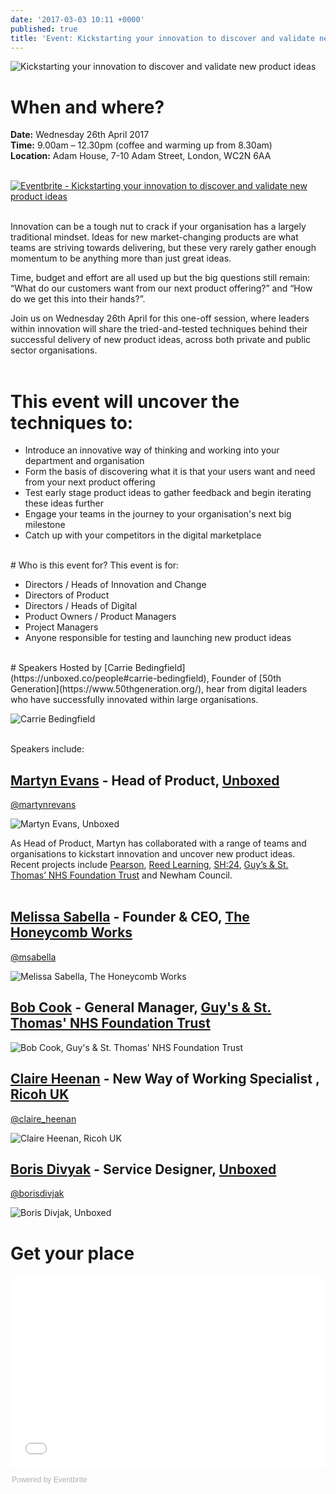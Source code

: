 ```yaml
---
date: '2017-03-03 10:11 +0000'
published: true
title: 'Event: Kickstarting your innovation to discover and validate new product ideas'
---
```

![Kickstarting your innovation to discover and validate new product ideas](http://i1291.photobucket.com/albums/b548/grammccram/Kickstarting%20your%20innovation%20to%20discover%20and%20validate%20new%20product%20ideas1_zpsemc0jvhr.png)

# When and where?
<b>Date:</b> Wednesday 26th April 2017<br/>
<b>Time:</b> 9.00am – 12.30pm (coffee and warming up from 8.30am)<br/>
<b>Location:</b> Adam House, 7-10 Adam Street, London, WC2N 6AA<br/>
<br/>

<a href="https://www.eventbrite.co.uk/e/kickstarting-your-innovation-to-discover-and-validate-new-product-ideas-tickets-32328835417?ref=ebtn" target="_blank"><img src="https://www.eventbrite.co.uk/custombutton?eid=32328835417" alt="Eventbrite - Kickstarting your innovation to discover and validate new product ideas" /></a>

<br/>
Innovation can be a tough nut to crack if your organisation has a largely traditional mindset. Ideas for new market-changing products are what teams are striving towards delivering, but these very rarely gather enough momentum to be anything more than just great ideas.<br/>

Time, budget and effort are all used up but the big questions still remain: “What do our customers want from our next product offering?” and “How do we get this into their hands?”.<br/>

Join us on Wednesday 26th April for this one-off session, where leaders within innovation will share the tried-and-tested techniques behind their successful delivery of new product ideas, across both private and public sector organisations.<br/>
<br/>

# This event will uncover the techniques to:<br/>

- Introduce an innovative way of thinking and working into your department and organisation
- Form the basis of discovering what it is that your users want and need from your next product offering
- Test early stage product ideas to gather feedback and begin iterating these ideas further
- Engage your teams in the journey to your organisation's next big milestone
- Catch up with your competitors in the digital marketplace

<br/>
# Who is this event for?
This event is for:<br/>

- Directors / Heads of Innovation and Change
- Directors of Product
- Directors / Heads of Digital
- Product Owners / Product Managers
- Project Managers
- Anyone responsible for testing and launching new product ideas

<br/>
# Speakers
Hosted by [Carrie Bedingfield](https://unboxed.co/people#carrie-bedingfield), Founder of [50th Generation](https://www.50thgeneration.org/), hear from digital leaders who have successfully innovated within large organisations.<br/>

![Carrie Bedingfield](http://i1291.photobucket.com/albums/b548/grammccram/9d8678f8-f37e-4e42-8029-ac711c8d3551_zpsmukfgmfi.png)

<br/>
Speakers include:<br/>

## [Martyn Evans](https://unboxed.co/people#martyn-evans) - Head of Product, [Unboxed](https://www.unboxe.co)<br/>
[@martynrevans](https://twitter.com/martynrevans)<br/>

![Martyn Evans, Unboxed](http://i1291.photobucket.com/albums/b548/grammccram/f1ee6370-00fd-4f20-9503-055d86aad011_zpswhnuvet6.png)

As Head of Product, Martyn has collaborated with a range of teams and organisations to kickstart innovation and uncover new product ideas. Recent projects include [Pearson](https://unboxed.co/project-stories/pearson), [Reed Learning](https://unboxed.co/project-stories/reed-learning), [SH:24](https://unboxed.co/project-stories/sh24/), [Guy’s & St. Thomas’ NHS Foundation Trust](https://unboxed.co/blog/the-five-day-design-sprint-with-guy-s-st-thomas-nhs-foundation-trust-pediatric-allergy-team/) and Newham Council.<br/>
<br/>

## [Melissa Sabella](https://www.linkedin.com/in/melissa-sabella-a221575/) - Founder & CEO, [The Honeycomb Works](http://www.thehoneycombworks.com)<br/>
[@msabella](https://twitter.com/msabella)<br/>

![Melissa Sabella, The Honeycomb Works](http://i1291.photobucket.com/albums/b548/grammccram/316b49ee-0d74-44ac-81ee-34d3c60b68ad_zpsezjhpqlh.png)
<br/>

## [Bob Cook](https://www.linkedin.com/in/bob-cook-3307a934/) - General Manager, [Guy's & St. Thomas' NHS Foundation Trust](http://www.guysandstthomas.nhs.uk/Home.aspx)<br/>

![Bob Cook, Guy's & St. Thomas' NHS Foundation Trust](http://i1291.photobucket.com/albums/b548/grammccram/19060e80-132c-4253-952b-fead089bdcea_zpsbkoepuzz.png)
<br/>

## [Claire Heenan](https://www.linkedin.com/in/claire-heenan-8255a160/) - New Way of Working Specialist , [Ricoh UK](https://www.ricoh.co.uk/index.html)<br/>
[@claire_heenan](https://twitter.com/claire_heenan)<br/>

![Claire Heenan, Ricoh UK](http://i1291.photobucket.com/albums/b548/grammccram/09c44a3f-4df2-47c2-9c73-76af9be1abbc_zpsarvquze3.png)
<br/>


## [Boris Divyak](https://www.linkedin.com/in/borisdivjak/) - Service Designer, [Unboxed](https://www.unboxe.co)<br/>
[@borisdivjak](https://twitter.com/borisdivjak)<br/>

![Boris Divjak, Unboxed](http://i1291.photobucket.com/albums/b548/grammccram/aeb4c9cd-451c-433d-9faa-5a54a986662e_zps7ylopsad.png)
<br/>

# Get your place

<div style="width:100%; text-align:left;"><iframe src="//eventbrite.co.uk/tickets-external?eid=32328835417&ref=etckt" frameborder="0" height="308" width="100%" vspace="0" hspace="0" marginheight="5" marginwidth="5" scrolling="auto" allowtransparency="true"></iframe><div style="font-family:Helvetica, Arial; font-size:12px; padding:10px 0 5px; margin:2px; width:100%; text-align:left;" ><a class="powered-by-eb" style="color: #ADB0B6; text-decoration: none;" target="_blank" href="http://www.eventbrite.co.uk/">Powered by Eventbrite</a></div></div>
